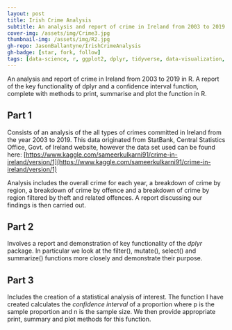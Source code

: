 ```yaml
---
layout: post
title: Irish Crime Analysis
subtitle: An analysis and report of crime in Ireland from 2003 to 2019 in R
cover-img: /assets/img/Crime3.jpg
thumbnail-img: /assets/img/R2.jpg
gh-repo: JasonBallantyne/IrishCrimeAnalysis
gh-badge: [star, fork, follow]
tags: [data-science, r, ggplot2, dplyr, tidyverse, data-visualization, s4class, reshape2, confidence-interval]
---
```


An analysis and report of crime in Ireland from 2003 to 2019 in R. A report of the key functionality of dplyr and a confidence interval function, complete with methods to print, summarise and plot the function in R.

## Part 1
Consists of an analysis of the all types of crimes committed in Ireland from the year 2003 to 2019. This data originated from StatBank, Central Statistics Office, Govt.
of Ireland website, however the data set used can be found here: [https://www.kaggle.com/sameerkulkarni91/crime-in-ireland/version/1](https://www.kaggle.com/sameerkulkarni91/crime-in-ireland/version/1)

Analysis includes the overall crime for each year, a breakdown of crime by region, a breakdown of crime by offence and a breakdown of crime by region filtered by theft and related offences. A report discussing our findings is then carried out.

## Part 2
Involves a report and demonstration of key functionality of the *dplyr* package.
In particular we look at the filter(), mutate(), select() and summarize() functions more closely and demonstrate their purpose.

## Part 3
Includes the creation of a statistical analysis of interest. The function I have created calculates the *confidence interval* of a proportion where p is the sample proportion and n is the sample size. We then provide appropriate print, summary and plot methods for this function.
